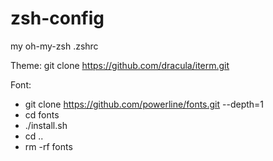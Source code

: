 # zsh-config

my oh-my-zsh .zshrc

Theme:
git clone https://github.com/dracula/iterm.git

Font:
- git clone https://github.com/powerline/fonts.git --depth=1
- cd fonts
- ./install.sh
- cd ..
- rm -rf fonts
